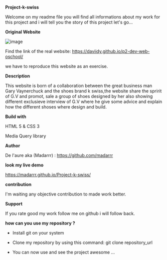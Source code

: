 **Project-k-swiss**

Welcome on my readme file you will find all informations about my work for this project and i will tell you the story of this project let's go...

**Original Website**

![image](https://user-images.githubusercontent.com/40875012/140629969-78be655a-8cd0-45b7-a651-5130c77bf329.png)

Find the link of the real website: https://daviidy.github.io/p2-dev-web-oschool/

we have to reproduce this website as an exercise.

**Description**

This website is born of a collaboration between the great business man Gary Vaynerchuck and the shoes brand k swiss,the website share the spririt of G.V and promot, sale a group of shoes designed by her also showing different exclusieve interview of G.V where he give some advice and explain how the different shoses where design and build.

**Build with**

HTML 5 & CSS 3

Media Query library

**Author**

De l'aure aka (Madarrr) : https://github.com/madarrr 

**look my live demo**

https://madarrr.github.io/Project-k-swiss/

**contribution**

I'm waiting any objective contribution to made work better.

**Support**

If you rate good my work follow me on github i will follow back.

**how can you use my repository ?**

- Install git on your system
 
- Clone my repository by using this command: git clone repository_url

- You can now use and see the project awesome ...
